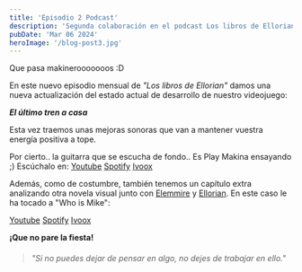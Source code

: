 ```yaml
---
title: 'Episodio 2 Podcast'
description: 'Segunda colaboración en el podcast Los libros de Ellorian.'
pubDate: 'Mar 06 2024'
heroImage: '/blog-post3.jpg'
---
```


Que pasa makinerooooooos :D

En este nuevo episodio mensual de _"Los libros de Ellorian"_ damos una nueva actualización del estado actual de desarrollo de nuestro videojuego:

**_El último tren a casa_**

Esta vez traemos unas mejoras sonoras que van a mantener vuestra energía positiva a tope. 

Por cierto.. la guitarra que se escucha de fondo.. Es Play Makina ensayando ;)
Escúchalo en:
<a href="https://www.youtube.com/watch?v=WgSszDn-i7c" target="_blank">Youtube</a>
<a href="https://open.spotify.com/episode/6rGMrUQt5IzpG4jLIJRZvc" target="_blank">Spotify</a>
<a href="https://go.ivoox.com/rf/123783565" target="_blank">Ivoox</a>

Además, como de costumbre, también tenemos un capítulo extra analizando otra novela visual junto con <a href="https://www.instagram.com/elemmire1988?utm_source=qr&igsh=MWgwcm84ZmxwaDVmYQ%3D%3D" target="_blank">Elemmire</a> y <a href="https://www.ellorian.es" target="_blank">Ellorian</a>. En este caso le ha tocado a "Who is Mike":

<a href="https://www.youtube.com/watch?v=WgSszDn-i7c" target="_blank">Youtube</a>
<a href="https://open.spotify.com/episode/6rGMrUQt5IzpG4jLIJRZvc" target="_blank">Spotify</a>
<a href="https://go.ivoox.com/rf/123783565" target="_blank">Ivoox</a>

**¡Que no pare la fiesta!**

> ###### "Si no puedes dejar de pensar en algo, no dejes de trabajar en ello."

